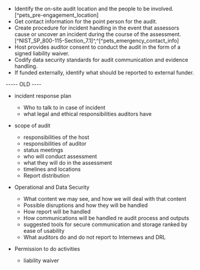 
  * Identify the on-site audit location and the people to be involved.[^pets_pre-engagement_location]
  * Get contact information for the point person for the audit.
  * Create procedure for incident handling in the event that assessors cause or uncover an incident during the course of the assessment.[^NIST_SP_800-115-Section_7.1]^,^[^pets_emergency_contact_info]
  * Host provides auditor consent to conduct the audit in the form of a signed liability waiver.
  * Codify data security standards for audit communication and evidence handling. 
  * If funded externally, identify what should be reported to external funder.




 ----- OLD ----


  - incident response plan
	- Who to talk to in case of incident
	- what legal and ethical responsibilities auditors have

  - scope of audit
	- responsibilities of the host
	- responsibilities of auditor
	- status meetings
	- who will conduct assessment
	- what they will do in the assessment
	- timelines and locations
	- Report distribution

  - Operational and Data Security
    - What content we may see, and how we will deal with that content
	- Possible disruptions and how they will be handled
	- How report will be handled
	- How communications will be handled re audit process and outputs
	- suggested tools for secure communication and storage ranked by ease of usability
	- What auditors do and do not report to Internews and DRL

  - Permission to do activities
    - liability waiver
